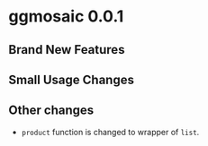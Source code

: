 # ggmosaic 0.0.1


## Brand New Features

## Small Usage Changes

## Other changes

- `product` function is changed to wrapper of `list`.

